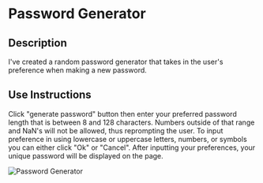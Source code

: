 # Password Generator

## Description
I've created a random password generator that takes in the user's preference when making a new password.

## Use Instructions
Click "generate password" button then enter your preferred password length that is between 8 and 128 characters. Numbers outside of that range and NaN's will not be allowed, thus reprompting the user. To input preference in using lowercase or uppercase letters, numbers, or symbols you can either click "Ok" or "Cancel". After inputting your preferences, your unique password will be displayed on the page. 

![Password Generator](https://user-images.githubusercontent.com/114514760/209215605-f8da2d11-4c39-45a4-97a5-1a0b12d41b65.gif)